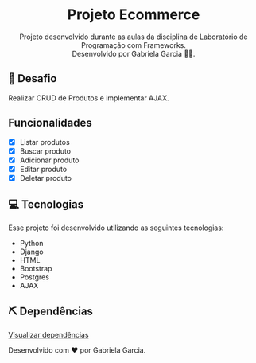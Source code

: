 <div align="center">
  <h1>Projeto Ecommerce </h1>
  <p>Projeto desenvolvido durante as aulas da disciplina de Laboratório de Programação com Frameworks.</br>
    Desenvolvido por Gabriela Garcia 👩‍💻.</p>
</div>

## 📌 Desafio
Realizar CRUD de Produtos e implementar AJAX.

## Funcionalidades
- [x] Listar produtos
- [x] Buscar produto
- [X] Adicionar produto
- [X] Editar produto
- [X] Deletar produto

## :computer: Tecnologias
Esse projeto foi desenvolvido utilizando as seguintes tecnologias:
- Python
- Django
- HTML
- Bootstrap
- Postgres
- AJAX

## ⛏ Dependências
[Visualizar dependências](https://github.com/gabsgc/projeto_ecommerce/blob/master/requirements.txt)

Desenvolvido com ❤︎ por Gabriela Garcia.
